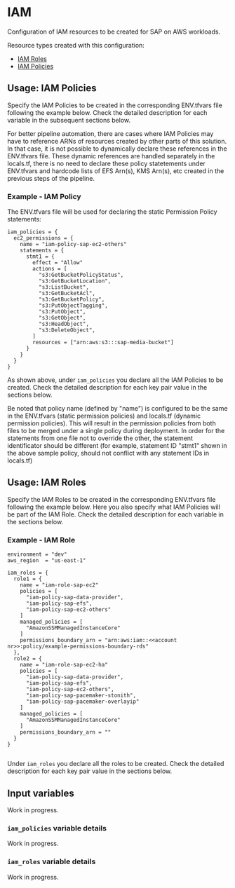 # IAM

Configuration of IAM resources to be created for SAP on AWS workloads. 

Resource types created with this configuration:

* [IAM Roles](https://registry.terraform.io/providers/hashicorp/aws/latest/docs/resources/iam_role)
* [IAM Policies](https://registry.terraform.io/providers/hashicorp/aws/latest/docs/resources/iam_role_policy)

## Usage: IAM Policies

Specify the IAM Policies to be created in the corresponding ENV.tfvars file following the example below. Check the detailed description for each variable in the subsequent sections below.

For better pipeline automation, there are cases where IAM Policies may have to reference ARNs of resources created by other parts of this solution. In that case, it is not possible to dynamically declare these references in the ENV.tfvars file. These dynamic references are handled separately in the locals.tf, there is no need to declare these policy statetements under ENV.tfvars and hardcode lists of EFS Arn(s), KMS Arn(s), etc created in the previous steps of the pipeline.

### Example - IAM Policy

The ENV.tfvars file will be used for declaring the static Permission Policy statements: 

```hcl
iam_policies = {
  ec2_permissions = {
    name = "iam-policy-sap-ec2-others"
    statements = {
      stmt1 = {
        effect = "Allow"
        actions = [
          "s3:GetBucketPolicyStatus",
          "s3:GetBucketLocation",
          "s3:ListBucket",
          "s3:GetBucketAcl",
          "s3:GetBucketPolicy",
          "s3:PutObjectTagging",
          "s3:PutObject",
          "s3:GetObject",
          "s3:HeadObject",
          "s3:DeleteObject",
        ]
        resources = ["arn:aws:s3:::sap-media-bucket"]
      }
    }
  }
}
```

As shown above, under ```iam_policies``` you declare all the IAM Policies to be created. Check the detailed description for each key pair value in the sections below.


Be noted that policy name (defined by "name") is configured to be the same in the ENV.tfvars (static permission policies) and locals.tf (dynamic permission policies). This will result in the permission policies from both files to be merged under a single policy during deployment. In order for the statements from one file not to override the other, the statement identificator should be different (for example, statement ID "stmt1" shown in the above sample policy, should not conflict with any statement IDs in locals.tf)


## Usage: IAM Roles

Specify the IAM Roles to be created in the corresponding ENV.tfvars file following the example below. Here you also specify what IAM Policies will be part of the IAM Role. Check the detailed description for each variable in the sections below.


### Example - IAM Role

```hcl
environment = "dev"
aws_region  = "us-east-1"

iam_roles = {
  role1 = {
    name = "iam-role-sap-ec2"
    policies = [
      "iam-policy-sap-data-provider",
      "iam-policy-sap-efs",
      "iam-policy-sap-ec2-others"
    ]
    managed_policies = [
      "AmazonSSMManagedInstanceCore"
    ]
    permissions_boundary_arn = "arn:aws:iam::<<account nr>>:policy/example-permissions-boundary-rds"
  },
  role2 = {
    name = "iam-role-sap-ec2-ha"
    policies = [
      "iam-policy-sap-data-provider",
      "iam-policy-sap-efs",
      "iam-policy-sap-ec2-others",
      "iam-policy-sap-pacemaker-stonith",
      "iam-policy-sap-pacemaker-overlayip"
    ]
    managed_policies = [
      "AmazonSSMManagedInstanceCore"
    ]
    permissions_boundary_arn = ""
  }
}


```

Under ```iam_roles``` you declare all the roles to be created. Check the detailed description for each key pair value in the sections below.

## Input variables

Work in progress.

### ```iam_policies``` variable details

Work in progress.

### ```iam_roles``` variable details

Work in progress.


